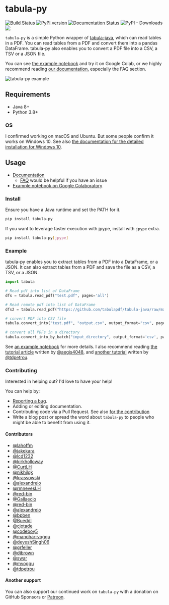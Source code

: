 # tabula-py

[![Build Status](https://github.com/chezou/tabula-py/actions/workflows/pythontest.yml/badge.svg)](https://github.com/chezou/tabula-py/actions/workflows/pythontest.yml)
[![PyPI version](https://badge.fury.io/py/tabula-py.svg)](https://badge.fury.io/py/tabula-py)
[![Documentation Status](https://readthedocs.org/projects/tabula-py/badge/?version=latest)](https://tabula-py.readthedocs.io/en/latest/?badge=latest)
![PyPI - Downloads](https://img.shields.io/pypi/dw/tabula-py)
[![](https://img.shields.io/badge/-Sponsor-fafbfc?logo=GitHub%20Sponsors
)](https://github.com/sponsors/chezou)

`tabula-py` is a simple Python wrapper of [tabula-java](https://github.com/tabulapdf/tabula-java), which can read tables in a PDF.
You can read tables from a PDF and convert them into a pandas DataFrame. tabula-py also enables you to convert a PDF file into a CSV, a TSV or a JSON file.

You can see [the example notebook](https://nbviewer.jupyter.org/github/chezou/tabula-py/blob/master/examples/tabula_example.ipynb) and try it on Google Colab, or we highly recommend reading [our documentation](https://tabula-py.readthedocs.io/en/latest/), especially the FAQ section.

![tabula-py example](https://github.com/chezou/tabula-py/raw/master/example.png)

## Requirements

- Java 8+
- Python 3.8+

### OS

I confirmed working on macOS and Ubuntu. But some people confirm it works on Windows 10. See also [the documentation for the detailed installation for Windows 10](https://tabula-py.readthedocs.io/en/latest/getting_started.html#get-tabula-py-working-windows-10).

## Usage

- [Documentation](https://tabula-py.readthedocs.io/en/latest/)
  - [FAQ](https://tabula-py.readthedocs.io/en/latest/faq.html) would be helpful if you have an issue
- [Example notebook on Google Colaboratory](https://colab.research.google.com/github/chezou/tabula-py/blob/master/examples/tabula_example.ipynb)

### Install

Ensure you have a Java runtime and set the PATH for it.

```bash
pip install tabula-py
```

If you want to leverage faster execution with jpype, install with `jpype` extra.

```sh
pip install tabula-py[jpype]
```

### Example

tabula-py enables you to extract tables from a PDF into a DataFrame, or a JSON. It can also extract tables from a PDF and save the file as a CSV, a TSV, or a JSON.  

```py
import tabula

# Read pdf into list of DataFrame
dfs = tabula.read_pdf("test.pdf", pages='all')

# Read remote pdf into list of DataFrame
dfs2 = tabula.read_pdf("https://github.com/tabulapdf/tabula-java/raw/master/src/test/resources/technology/tabula/arabic.pdf")

# convert PDF into CSV file
tabula.convert_into("test.pdf", "output.csv", output_format="csv", pages='all')

# convert all PDFs in a directory
tabula.convert_into_by_batch("input_directory", output_format='csv', pages='all')
```

See [an example notebook](https://nbviewer.jupyter.org/github/chezou/tabula-py/blob/master/examples/tabula_example.ipynb) for more details. I also recommend reading [the tutorial article](https://aegis4048.github.io/parse-pdf-files-while-retaining-structure-with-tabula-py) written by [@aegis4048](https://github.com/aegis4048), and [another tutorial](https://www.dunderdata.com/blog/read-trapped-tables-within-pdfs-as-pandas-dataframes) written by [@tdpetrou](https://github.com/tdpetrou).

### Contributing

Interested in helping out? I'd love to have your help!

You can help by:

- [Reporting a bug](https://github.com/chezou/tabula-py/issues).
- Adding or editing documentation.
- Contributing code via a Pull Request. See also [for the contribution](docs/contributing.rst)
- Write a blog post or spread the word about `tabula-py` to people who might be able to benefit from using it.

#### Contributors

- [@lahoffm](https://github.com/lahoffm)
- [@jakekara](https://github.com/jakekara)
- [@lcd1232](https://github.com/lcd1232)
- [@kirkholloway](https://github.com/kirkholloway)
- [@CurtLH](https://github.com/CurtLH)
- [@nikhilgk](https://github.com/nikhilgk)
- [@krassowski](https://github.com/krassowski)
- [@alexandreio](https://github.com/alexandreio)
- [@rmnevesLH](https://github.com/rmnevesLH)
- [@red-bin](https://github.com/red-bin)
- [@Gallaecio](https://github.com/Gallaecio)
- [@red-bin](https://github.com/red-bin)
- [@alexandreio](https://github.com/alexandreio)
- [@bpben](https://github.com/bpben)
- [@Bueddl](https://github.com/Bueddl)
- [@cjotade](https://github.com/cjotade)
- [@codeboy5](https://github.com/codeboy5)
- [@manohar-voggu](https://github.com/manohar-voggu)
- [@deveshSingh06](https://github.com/deveshSingh06)
- [@grfeller](https://github.com/grfeller)
- [@djbrown](https://github.com/djbrown)
- [@swar](https://github.com/swar)
- [@mvoggu](https://github.com/mvoggu)
- [@tdpetrou](https://github.com/tdpetrou)

#### Another support

You can also support our continued work on `tabula-py` with a donation on GitHub Sponsors or [Patreon](https://www.patreon.com/chezou).
